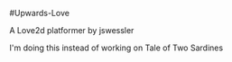 #Upwards-Love

A Love2d platformer by jswessler

I'm doing this instead of working on Tale of Two Sardines
